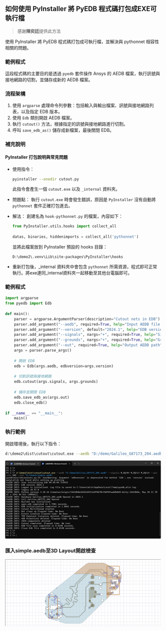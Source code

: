 如何使用 PyInstaller 將 PyEDB 程式碼打包成EXE可執行檔
---
> 感謝**陳奕廷**提供此方法

使用 PyInstaller 將 PyEDB 程式碼打包成可執行檔，並解決與 pythonnet 相容性相關的問題。

### 範例程式 

這段程式碼的主要目的是透過 `pyedb` 套件操作 Ansys 的 AEDB 檔案，執行訊號與接地網路的切割，並儲存成新的 AEDB 檔案。

### 流程架構

1. 使用 `argparse` 處理命令列參數：包括輸入與輸出檔案、訊號與接地網路列表，以及指定 EDB 版本。
2. 使用 `Edb` 類別開啟 AEDB 檔案。
3. 執行 `cutout()` 方法，根據指定的訊號與接地網路進行切割。
4. 呼叫 `save_edb_as()` 儲存成新檔案，最後關閉 EDB。

### 補充說明

#### PyInstaller 打包說明與常見問題

* 使用指令：

  ```bash
  pyinstaller --onedir cutout.py
  ```

  此指令會產生一個 `cutout.exe` 以及 `_internal` 資料夾。

* 問題點：
  執行 `cutout.exe` 時會發生錯誤，原因是 `PyInstaller` 沒有自動將 `pythonnet` 套件正確打包進去。

* 解法：
  創建名為 `hook-pythonnet.py` 的檔案，內容如下：

  ```python
  from PyInstaller.utils.hooks import collect_all

  datas, binaries, hiddenimports = collect_all('pythonnet')
  ```

  並將此檔案放到 PyInstaller 預設的 hooks 目錄：

  ```
  D:\demo2\.venv\Lib\site-packages\PyInstaller\hooks
  ```

* 重新打包後，\_internal 資料夾中會包含 `pythonnet` 所需資源，程式即可正常執行。將exe連同\_internal資料夾一起移動至其他台電腦即可。

### 範例程式

```python
import argparse
from pyedb import Edb

def main():
    parser = argparse.ArgumentParser(description="Cutout nets in EDB")
    parser.add_argument("--aedb", required=True, help="Input AEDB file path")
    parser.add_argument("--version", default="2024.1", help="EDB version")
    parser.add_argument("--signals", nargs="+", required=True, help="Signal nets list")
    parser.add_argument("--grounds", nargs="+", required=True, help="Ground nets list")
    parser.add_argument("--out", required=True, help="Output AEDB path")
    args = parser.parse_args()

    # 開啟 EDB
    edb = Edb(args.aedb, edbversion=args.version)

    # 切割訊號與接地網路
    edb.cutout(args.signals, args.grounds)

    # 儲存並關閉 EDB
    edb.save_edb_as(args.out)
    edb.close_edb()

if __name__ == "__main__":
    main()
```

### 執行範例
開啟環境後，執行以下指令：
```bash
d:\demo2\dist\cutout\cutout.exe --aedb "D:/demo/Galileo_G87173_204.aedb" --signals M_DQ<0> M_DQ<1> M_DQ<2> --grounds GND --out "D:/demo2/simple.aedb"
```
![](/assets/2025-09-17_09-58-19.png)

### 匯入simple.aedb至3D Layout開啟檢查
![](/assets/2025-09-17_09-54-28.png)